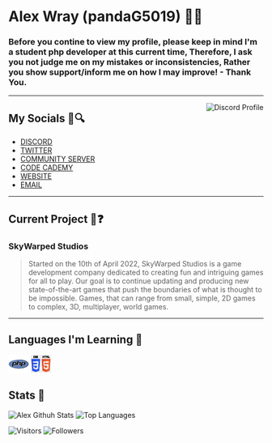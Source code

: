 # Alex Wray (pandaG5019) 👋😇
### Before you contine to view my profile, please keep in mind I'm a student php developer at this current time, Therefore, I ask you not judge me on my mistakes or inconsistencies, Rather you show support/inform me on how I may improve! - Thank You.

***

<div align="left"></div>
<a href="https://discord.com/users/670831469404618763"> 
    <img align=right alt="Discord Profile" src="https://lanyard.cnrad.dev/api/670831469404618763">
</a>

## My Socials 🧩🔍
* [DISCORD](https://discord.com/users/670831469404618763)
* [TWITTER](https://twitter.com/AlexWra30490350)
* [COMMUNITY SERVER](https://discord.gg/6RpMF9T8XE)
* [CODE CADEMY](https://www.codecademy.com/profiles/pandaG5019)
* [WEBSITE](https://google.com/)
* [EMAIL](mailto:alewray1070@gmail.com)

***

## Current Project 👀❓
### **SkyWarped Studios**
> Started on the 10th of April 2022, SkyWarped Studios is a game development company dedicated to creating fun and intriguing games for all to play. Our goal is to continue updating and producing new state-of-the-art games that push the boundaries of what is thought to be impossible. Games, that can range from small, simple, 2D games to complex, 3D, multiplayer, world games.
***
## Languages I'm Learning 💖
<img src="assets/php-logo.png" alt="PHP Logo" height=35 width=40> <img src="assets/css-html-logo.png" alt="PHP Logo" height=35 width=40>

## Stats 🐼
![Alex Githuh Stats](https://github-readme-stats.vercel.app/api?username=pandaG5019&include_all_commits=true&count_private=true&show_icons=true&theme=radical)
![Top Languages](https://github-readme-stats.vercel.app/api/top-langs/?username=pandaG5019&layout=compact&theme=radical)

![Visitors](https://visitor-badge.laobi.icu/badge?page_id=pandaG5019.pandaG5019)
![Followers](https://img.shields.io/github/followers/pandaG5019?label=Followers&style=social)
